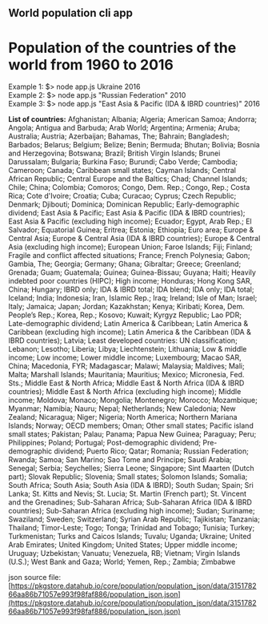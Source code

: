 ## World population cli app 
# Population of the countries of the world from 1960 to 2016
Example 1: $> node app.js Ukraine 2016  
Example 2: $> node app.js "Russian Federation" 2010  
Example 3: $> node app.js "East Asia & Pacific (IDA & IBRD countries)" 2016  

**List of countries:** Afghanistan; Albania; Algeria; American Samoa; Andorra; Angola; Antigua and Barbuda; Arab World; Argentina; Armenia; Aruba; Australia; Austria; Azerbaijan; Bahamas, The; Bahrain; Bangladesh; Barbados; Belarus; Belgium; Belize; Benin; Bermuda; Bhutan; Bolivia; Bosnia and Herzegovina; Botswana; Brazil; British Virgin Islands; Brunei Darussalam; Bulgaria; Burkina Faso; Burundi; Cabo Verde; Cambodia; Cameroon; Canada; Caribbean small states; Cayman Islands; Central African Republic; Central Europe and the Baltics; Chad; Channel Islands; Chile; China; Colombia; Comoros; Congo, Dem. Rep.; Congo, Rep.; Costa Rica; Cote d'Ivoire; Croatia; Cuba; Curacao; Cyprus; Czech Republic; Denmark; Djibouti; Dominica; Dominican Republic; Early-demographic dividend; East Asia & Pacific; East Asia & Pacific (IDA & IBRD countries); East Asia & Pacific (excluding high income); Ecuador; Egypt, Arab Rep.; El Salvador; Equatorial Guinea; Eritrea; Estonia; Ethiopia; Euro area; Europe & Central Asia; Europe & Central Asia (IDA & IBRD countries); Europe & Central Asia (excluding high income); European Union; Faroe Islands; Fiji; Finland; Fragile and conflict affected situations; France; French Polynesia; Gabon; Gambia, The; Georgia; Germany; Ghana; Gibraltar; Greece; Greenland; Grenada; Guam; Guatemala; Guinea; Guinea-Bissau; Guyana; Haiti; Heavily indebted poor countries (HIPC); High income; Honduras; Hong Kong SAR, China; Hungary; IBRD only; IDA & IBRD total; IDA blend; IDA only; IDA total; Iceland; India; Indonesia; Iran, Islamic Rep.; Iraq; Ireland; Isle of Man; Israel; Italy; Jamaica; Japan; Jordan; Kazakhstan; Kenya; Kiribati; Korea, Dem. People’s Rep.; Korea, Rep.; Kosovo; Kuwait; Kyrgyz Republic; Lao PDR; Late-demographic dividend; Latin America & Caribbean; Latin America & Caribbean (excluding high income); Latin America & the Caribbean (IDA & IBRD countries); Latvia; Least developed countries: UN classification; Lebanon; Lesotho; Liberia; Libya; Liechtenstein; Lithuania; Low & middle income; Low income; Lower middle income; Luxembourg; Macao SAR, China; Macedonia, FYR; Madagascar; Malawi; Malaysia; Maldives; Mali; Malta; Marshall Islands; Mauritania; Mauritius; Mexico; Micronesia, Fed. Sts.; Middle East & North Africa; Middle East & North Africa (IDA & IBRD countries); Middle East & North Africa (excluding high income); Middle income; Moldova; Monaco; Mongolia; Montenegro; Morocco; Mozambique; Myanmar; Namibia; Nauru; Nepal; Netherlands; New Caledonia; New Zealand; Nicaragua; Niger; Nigeria; North America; Northern Mariana Islands; Norway; OECD members; Oman; Other small states; Pacific island small states; Pakistan; Palau; Panama; Papua New Guinea; Paraguay; Peru; Philippines; Poland; Portugal; Post-demographic dividend; Pre-demographic dividend; Puerto Rico; Qatar; Romania; Russian Federation; Rwanda; Samoa; San Marino; Sao Tome and Principe; Saudi Arabia; Senegal; Serbia; Seychelles; Sierra Leone; Singapore; Sint Maarten (Dutch part); Slovak Republic; Slovenia; Small states; Solomon Islands; Somalia; South Africa; South Asia; South Asia (IDA & IBRD); South Sudan; Spain; Sri Lanka; St. Kitts and Nevis; St. Lucia; St. Martin (French part); St. Vincent and the Grenadines; Sub-Saharan Africa; Sub-Saharan Africa (IDA & IBRD countries); Sub-Saharan Africa (excluding high income); Sudan; Suriname; Swaziland; Sweden; Switzerland; Syrian Arab Republic; Tajikistan; Tanzania; Thailand; Timor-Leste; Togo; Tonga; Trinidad and Tobago; Tunisia; Turkey; Turkmenistan; Turks and Caicos Islands; Tuvalu; Uganda; Ukraine; United Arab Emirates; United Kingdom; United States; Upper middle income; Uruguay; Uzbekistan; Vanuatu; Venezuela, RB; Vietnam; Virgin Islands (U.S.); West Bank and Gaza; World; Yemen, Rep.; Zambia; Zimbabwe

json source file: [https://pkgstore.datahub.io/core/population/population_json/data/315178266aa86b71057e993f98faf886/population_json.json](https://pkgstore.datahub.io/core/population/population_json/data/315178266aa86b71057e993f98faf886/population_json.json)
